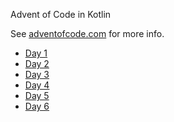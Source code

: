 Advent of Code in Kotlin

See [adventofcode.com](https://adventofcode.com/) for more info.

* [Day 1](src/main/kotlin/nvn/adventofcode/day1/solveCaptcha.kt)
* [Day 2](src/main/kotlin/nvn/adventofcode/day2/calculateChecksum.kt)
* [Day 3](src/main/kotlin/nvn/adventofcode/day3/main.kt)
* [Day 4](src/main/kotlin/nvn/adventofcode/day4/main.kt)
* [Day 5](src/main/kotlin/nvn/adventofcode/day5/main.kt)
* [Day 6](src/main/kotlin/nvn/adventofcode/day6/main.kt)